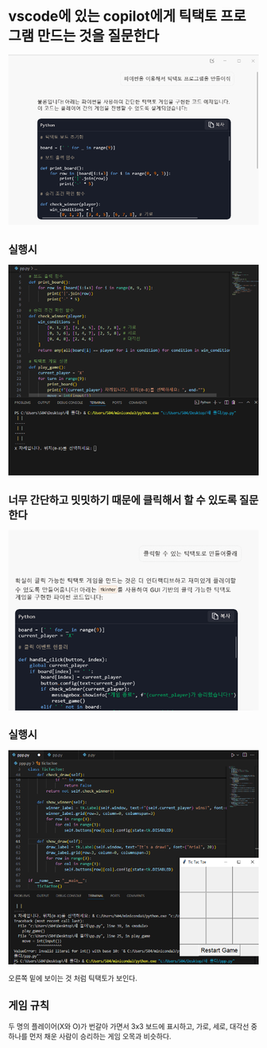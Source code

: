 # vscode에 있는 copilot에게 틱택토 프로그램 만드는 것을 질문한다

![이미지 설명](image/1.PNG)

## 실행시

![이미지 설명](image/3.PNG)

## 너무 간단하고 밋밋하기 때문에 클릭해서 할 수 있도록 질문한다

![이미지 설명](image/2.PNG)

## 실행시

![이미지 설명](image/4.PNG)

오른쪽 밑에 보이는 것 처럼 틱택토가 보인다.

## 게임 규칙

두 명의 플레이어(X와 O)가 번갈아 가면서 3x3 보드에 표시하고,
가로, 세로, 대각선 중 하나를 먼저 채운 사람이 승리하는 게임
오목과 비슷하다.


